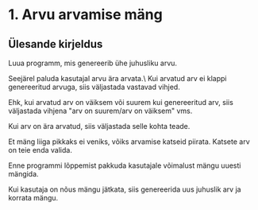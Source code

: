 # 1. Arvu arvamise mäng
## Ülesande kirjeldus
Luua programm, mis genereerib ühe juhusliku arvu.

Seejärel paluda kasutajal arvu ära arvata.\\
Kui arvatud arv ei klappi genereeritud arvuga, siis väljastada vastavad vihjed.

Ehk, kui arvatud arv on väiksem või suurem kui genereeritud arv, siis väljastada vihjena "arv on suurem/arv on väiksem" vms.

Kui arv on ära arvatud, siis väljastada selle kohta teade.

Et mäng liiga pikkaks ei veniks, võiks arvamise katseid piirata. Katsete arv on teie enda valida.

Enne programmi lõppemist pakkuda kasutajale võimalust mängu uuesti mängida.

Kui kasutaja on nõus mängu jätkata, siis genereerida uus juhuslik arv ja korrata mängu.
